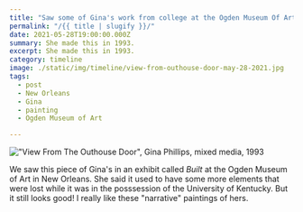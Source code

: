 ```yaml
---
title: "Saw some of Gina's work from college at the Ogden Museum Of Art"
permalink: "/{{ title | slugify }}/"
date: 2021-05-28T19:00:00.000Z
summary: She made this in 1993.
excerpt: She made this in 1993.
category: timeline
image: ./static/img/timeline/view-from-outhouse-door-may-28-2021.jpg
tags:
  - post 
  - New Orleans
  - Gina
  - painting
  - Ogden Museum of Art

---
```


!["View From The Outhouse Door", Gina Phillips, mixed media, 1993](/static/img/gina/view-from-outhouse-door-may-28-2021.jpg '"View From The Outhouse Door", Gina Phillips, mixed media, 1993')

We saw this piece of Gina's in an exhibit called _Built_ at the Ogden Museum of Art in New Orleans. She said it used to have some more elements that were lost while it was in the posssession of the University of Kentucky. But it still looks good! I really like these "narrative" paintings of hers.